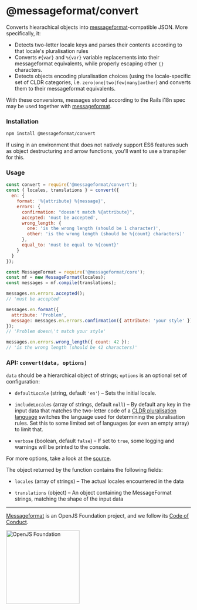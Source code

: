 # @messageformat/convert

Converts hiearachical objects into [messageformat]-compatible JSON. More
specifically, it:

- Detects two-letter locale keys and parses their contents according to that
  locale's pluralisation rules
- Converts `#{var}` and `%{var}` variable replacements into their messageformat
  equivalents, while properly escaping other `{}` characters.
- Detects objects encoding pluralisation choices (using the locale-specific set
  of CLDR categories, i.e. `zero|one|two|few|many|aother`) and converts them to
  their messageformat equivalents.

With these conversions, messages stored according to the Rails i18n spec may be
used together with [messageformat].

### Installation

```sh
npm install @messageformat/convert
```

If using in an environment that does not natively support ES6 features such as
object destructuring and arrow functions, you'll want to use a transpiler for this.

### Usage

```js
const convert = require('@messageformat/convert');
const { locales, translations } = convert({
  en: {
    format: '%{attribute} %{message}',
    errors: {
      confirmation: "doesn't match %{attribute}",
      accepted: 'must be accepted',
      wrong_length: {
        one: 'is the wrong length (should be 1 character)',
        other: 'is the wrong length (should be %{count} characters)'
      },
      equal_to: 'must be equal to %{count}'
    }
  }
});

const MessageFormat = require('@messageformat/core');
const mf = new MessageFormat(locales);
const messages = mf.compile(translations);

messages.en.errors.accepted();
// 'must be accepted'

messages.en.format({
  attribute: 'Problem',
  message: messages.en.errors.confirmation({ attribute: 'your style' })
});
// 'Problem doesn\'t match your style'

messages.en.errors.wrong_length({ count: 42 });
// 'is the wrong length (should be 42 characters)'
```

### API: `convert(data, options)`

`data` should be a hierarchical object of strings; `options` is an optional set
of configuration:

- `defaultLocale` (string, default `'en'`) – Sets the initial locale.

- `includeLocales` (array of strings, default `null`) – By default any key in the
  input data that matches the two-letter code of a [CLDR pluralisation language]
  switches the language used for determining the pluralisation rules. Set this to
  some limited set of languages (or even an empty array) to limit that.

- `verbose` (boolean, default `false`) – If set to `true`, some logging and
  warnings will be printed to the console.

For more options, take a look at the [source](./index.js).

The object returned by the function contains the following fields:

- `locales` (array of strings) – The actual locales encountered in the data

- `translations` (object) – An object containing the MessageFormat strings,
  matching the shape of the input data

[cldr pluralisation language]: http://www.unicode.org/cldr/charts/latest/supplemental/language_plural_rules.html
[messageformat]: https://messageformat.github.io/

---

[Messageformat](https://messageformat.github.io/) is an OpenJS Foundation project, and we follow its [Code of Conduct](https://github.com/openjs-foundation/cross-project-council/blob/master/CODE_OF_CONDUCT.md).

<a href="https://openjsf.org">
<img width=200 alt="OpenJS Foundation" src="https://messageformat.github.io/messageformat/logo/openjsf.svg" />
</a>

